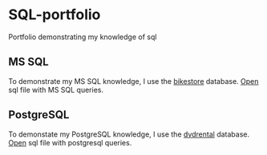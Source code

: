 # SQL-portfolio

Portfolio demonstrating my knowledge of sql

## MS SQL

To demonstrate my MS SQL knowledge, I use
the [bikestore](https://www.sqlservertutorial.net/sql-server-sample-database/) database.
[Open](MSSQL/mssql.sql) sql file with MS SQL queries.

## PostgreSQL

To demonstate my PostgreSQL knowledge, I use
the [dvdrental](https://www.postgresqltutorial.com/postgresql-getting-started/postgresql-sample-database/) database.
[Open](PostgreSQL/postgresql.sql) sql file with postgresql queries.